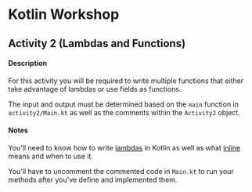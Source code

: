 # Kotlin Workshop #
## Activity 2 (Lambdas and Functions) ##

#### Description ####
For this activity you will be required to write multiple functions that either take advantage of lambdas or use fields as functions.

The input and output must be determined based on the `main` function in `activity2/Main.kt` as well as the comments within the `Activity2` object.

#### Notes ####
You'll need to know how to write [lambdas](https://kotlinlang.org/docs/reference/lambdas.html) in Kotlin as well as what [inline](https://kotlinlang.org/docs/reference/inline-functions.html) means and when to use it.

You'll have to uncomment the commented code in `Main.kt` to run your methods after you've define and implemented them.
